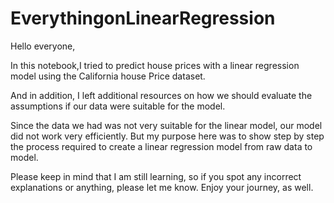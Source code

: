 # EverythingonLinearRegression

Hello everyone,

In this notebook,I tried to predict house prices with a linear regression model using the California house Price dataset.

And in addition, I left additional resources on how we should evaluate the assumptions if our data were suitable for the model.

Since the data we had was not very suitable for the linear model, our model did not work very efficiently. But my purpose here was to show step by step the process required to create a linear regression model from raw data to model.

Please keep in mind that I am still learning, so if you spot any incorrect explanations or anything, please let me know. Enjoy your journey, as well.
